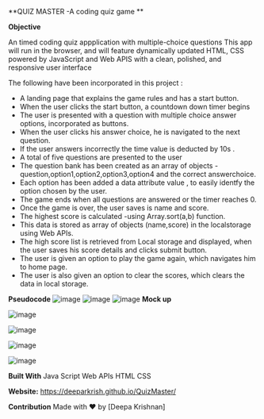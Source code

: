 **QUIZ MASTER -A coding quiz game **

**Objective**

 An timed coding quiz appplication with multiple-choice questions
 This app will run in the browser, and will feature dynamically updated HTML, CSS powered by JavaScript and Web APIS with a
 clean, polished, and responsive user interface

The following have been incorporated in this project :
  * A landing page that explains the game rules and has a start button.
  * When the user clicks the start button, a countdown down timer begins 
  * The user is presented with a question with multiple choice answer options, incorporated as buttons.
  * When the user clicks his answer choice, he is navigated to the next question.
  * If the user answers incorrectly the time value is deducted by 10s . 
  * A total of five questions are presented to the user
  * The question bank has been created as an array of objects -question,option1,option2,option3,option4 and the correct answerchoice.
  * Each option has been added a data attribute value , to easily identfy the option chosen by the user.
  * The game ends when all questions are answered or the timer reaches 0.
  * Once the game is over, the user saves is name and score. 
  * The highest score is calculated -using Array.sort(a,b) function. 
  * This data is stored as array of objects (name,score) in the localstorage using Web APIs.
  * The high score list is retrieved from Local storage and displayed, when the user saves his score details and clicks submit button.
  * The user is given an option to play the game again, which navigates him to home page.
  * The user is also  given an option to clear the scores, which  clears the data in local storage.

 **Pseudocode**
 ![image](https://github.com/Deeparkrish/QuizMaster/blob/main/assets/img/pseudo1.jpeg)
 ![image](https://github.com/Deeparkrish/QuizMaster/blob/main/assets/img/pseudo2.jpeg)
 ![image](https://github.com/Deeparkrish/QuizMaster/blob/main/assets/img/pseudo3.jpeg)
 **Mock up**


![image](https://github.com/Deeparkrish/QuizMaster/blob/main/assets/img/qm1.jpg)


![image](https://github.com/Deeparkrish/QuizMaster/blob/main/assets/img/qm2.jpg)


![image](https://github.com/Deeparkrish/QuizMaster/blob/main/assets/img/qm3.jpg)

![image](https://github.com/Deeparkrish/QuizMaster/blob/main/assets/img/qm4.jpg)


**Built With**
Java Script
Web APIs
HTML
CSS

**Website:**
https://deeparkrish.github.io/QuizMaster/

**Contribution**
Made with ❤️ by [Deepa Krishnan]
